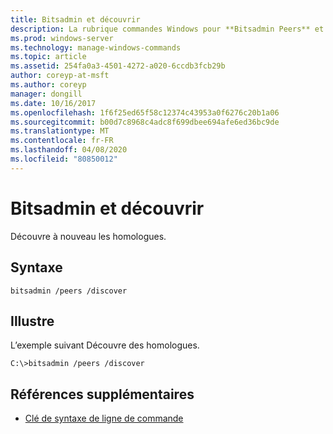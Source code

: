 ```yaml
---
title: Bitsadmin et découvrir
description: La rubrique commandes Windows pour **Bitsadmin Peers** et **Discover**, qui découvre à nouveau les homologues.
ms.prod: windows-server
ms.technology: manage-windows-commands
ms.topic: article
ms.assetid: 254fa0a3-4501-4272-a020-6ccdb3fcb29b
author: coreyp-at-msft
ms.author: coreyp
manager: dongill
ms.date: 10/16/2017
ms.openlocfilehash: 1f6f25ed65f58c12374c43953a0f6276c20b1a06
ms.sourcegitcommit: b00d7c8968c4adc8f699dbee694afe6ed36bc9de
ms.translationtype: MT
ms.contentlocale: fr-FR
ms.lasthandoff: 04/08/2020
ms.locfileid: "80850012"
---
```

# <a name="bitsadmin-peers-and-discover"></a>Bitsadmin et découvrir

Découvre à nouveau les homologues.

## <a name="syntax"></a>Syntaxe

```
bitsadmin /peers /discover
```

## <a name="examples"></a><a name=BKMK_examples></a>Illustre

L’exemple suivant Découvre des homologues.

```
C:\>bitsadmin /peers /discover
```

## <a name="additional-references"></a>Références supplémentaires

- [Clé de syntaxe de ligne de commande](command-line-syntax-key.md)